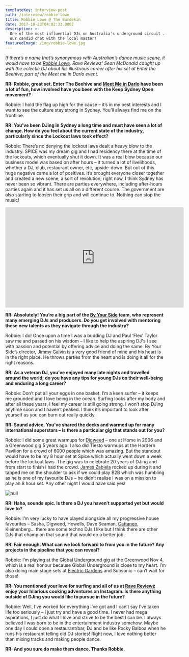 ```yaml
---
templateKey: interview-post
path: /interview/robbie-lowe
title: Robbie Lowe @ The Burdekin
date: 2017-10-23T04:02:33.000Z
description: >-
  One of the most influential DJs on Australia's underground circuit ... here's
  our candid chat with the local master!
featuredImage: /img/robbie-lowe.jpg
---
```

_If there’s a name that’s synonymous with Australian’s dance music scene, it would have to be [Robbie Lowe](https://www.facebook.com/robbielowemusic/). Rave Reviewz' Sean McDonald caught up with the eclectic DJ about his illustrious career after his set at Enter the Beehive; part of the Meet me in Darlo event._

**RR: Robbie, great set. Enter The Beehive and [Meet Me in Darlo](https://www.facebook.com/events/292009331276595/) have been a lot of fun, how involved have you been with the Keep Sydney Open movement?**

Robbie: I hold the flag up high for the cause – it’s in my best interests and I want to see the culture stay strong in Sydney. You’ll always find me on the frontline.

**RR: You’ve been DJing in Sydney a long time and must have seen a lot of change. How do you feel about the current state of the industry, particularly since the Lockout laws took effect?**

Robbie: There’s no denying the lockout laws dealt a heavy blow to the industry. SPICE was my dream gig and I had residency there at the time of the lockouts, which eventually shut it down. It was a real blow because our business model was based on after hours – it turned a lot of livelihoods, whether a DJ, club, restaurant owner, etc, upside-down. But out of this huge negative came a lot of positives. It’s brought everyone closer together and created a new scene, a sort of revolution; right now, I think Sydney has never been so vibrant. There are parties everywhere, including after-hours parties again and it has set us all on a different course. The government are also starting to loosen their grip and will continue to. Nothing can stop the music!

<iframe width="560" height="315" src="https://www.youtube.com/embed/BlwWTzUeWzI" frameborder="0" allow="autoplay; encrypted-media" allowfullscreen></iframe>

**RR: Absolutely! You’re a big part of the [By Your Side](https://www.facebook.com/ByYourSideSydney/) team, who represent many emerging DJs and producers. Do you get involved with mentoring these new talents as they navigate through the industry?**

Robbie: I do! Once upon a time I was a budding DJ and Paul ‘Flex’ Taylor saw me and passed on his wisdom – I like to help the aspiring DJ's I see with passion and potential by offering advice and doing the same. By Your Side’s director, [Jimmy Galvin](https://magazine.ravereviewz.net/interview/jimmy-galvin-by-your-side) is a very good friend of mine and his heart is in the right place. He throws parties from the heart and is doing it all for the right reasons.

**RR: As a veteran DJ, you’ve enjoyed many late nights and travelled around the world; do you have any tips for young DJs on their well-being and enduring a long career?**

Robbie: Don’t put all your eggs in one basket. I’m a keen surfer – it keeps me grounded and I love being in the ocean. Surfing looks after my body and after all these years, I feel my career is still going strong. I won’t stop DJing anytime soon and I haven’t peaked. I think it’s important to look after yourself as you can burn out really quickly.

**RR: Sound advice. You’ve shared the decks and warmed up for many international superstars – is there a particular gig that stands out for you?**

Robbie: I did some great warmups for [Digweed](https://www.facebook.com/djjohndigweed/) – one at Home in 2006 and a Greenwood gig 5 years ago. I also did Tiesto warmups at the Hordern Pavilion for a crowd of 6000 people which was amazing. But the standout would have to be my 8 hour set at Spice which actually went down a week before the lockout laws. The gig was to celebrate 20 years of DJing and from start to finish I had the crowd. [James Zabiela](https://www.youtube.com/watch?v=DBJmAl0BeXg) rocked up during it and tapped me on the shoulder to ask if we could play B2B which was humbling as he is one of my favourite DJs – he didn’t realise I was on a mission to play an 8 hour set. Any other night I would have said yes! 

![null](/img/robbie-lowe-john-digweed.jpg)

**RR: Haha, sounds epic. Is there a DJ you haven’t supported yet but would love to?**

Robbie: I’m very lucky to have played alongside all my progressive house favourites – Sasha, Digweed, Howells, Dave Seaman, [Cattaneo](https://www.facebook.com/hernancattaneo/), Kleinenberg… there are some techno DJs I like but I think there are other DJs that champion that sound that would do a better job. 

**RR: Fair enough. What can we look forward to from you in the future? Any projects in the pipeline that you can reveal?**

Robbie: I’m playing at the [Global Underground](https://www.facebook.com/events/1563659050364245) gig at the Greenwood Nov 4, which is a real honour because Global Underground is close to my heart. I’m also doing main stage sets at [Electric Gardens](https://www.facebook.com/electricgardensfestival/) and Subsonic – can’t wait for those!

**RR: You mentioned your love for surfing and all of us at [Rave Reviewz](https://www.ravereviewz.net/) enjoy your hilarious cooking adventures on Instagram. Is there anything outside of DJing you would like to pursue in the future?**

Robbie: Well, I’ve worked for everything I’ve got and I can’t say I’ve taken life too seriously – I just try and have a good time. I never had mega aspirations, I just do what I love and strive to be the best I can be. I always believed I was born to be in the entertainment industry somehow. Maybe one day I could open a restaurant/bar, DJ and be like Rocky Balboa when he runs his restaurant telling old DJ stories! Right now, I love nothing better than mixing tracks and making people dance. 

**RR: And you sure do make them dance. Thanks Robbie.**
